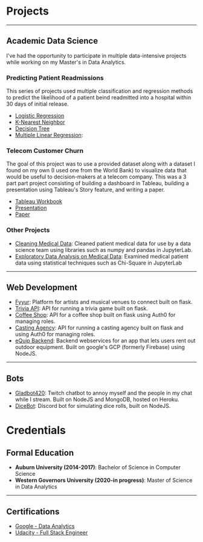 # Projects

---

## Academic Data Science

I've had the opportunity to participate in multiple data-intensive projects while working on my Master's in Data Analytics.

### Predicting Patient Readmissions 
This series of projects used multiple classification and regression methods to predict the likelihood of a patient beind readmitted into a hospital within 30 days of initial release.

  - [Logistic Regression](https://github.com/cjhammons/Logistic-Regression-on-Medical-Data)
  - [K-Nearest Neighbor](https://github.com/cjhammons/Knn-Classification)
  - [Decision Tree](https://github.com/cjhammons/Decision-Tree/tree)
  - [Multiple Linear Regression](https://github.com/cjhammons/Multiple-Linear-Regression-on-Medical-Data):

### Telecom Customer Churn
The goal of this project was to use a provided dataset along with a dataset I found on my own (I used one from the World Bank) to visualize data that would be useful to decision-makers at a telecom company. This was a 3 part part project consisting of building a dashboard in Tableau, building a presentation using Tableau's Story feature, and writing a paper.

- [Tableau Workbook](https://github.com/cjhammons/portfolio/blob/master/projects/D210-Master-Workbook.twbx)
- [Presentation](https://www.youtube.com/watch?v=GJ_jROt7JYE)
- [Paper](/projects/telecom-project/reflection-paper.md)

### Other Projects

- [Cleaning Medical Data](https://github.com/cjhammons/Cleaning-Medical-Data): Cleaned patient medical data for use by a data science team using libraries such as numpy and pandas in JupyterLab.
- [Exploratory Data Analysis on Medical Data](https://github.com/cjhammons/Exploratory-Data-Analysis-On-Medical-Data): Examined medical patient data using statistical techniques such as Chi-Square in JupyterLab

---

## Web Development

- [Fyyur](https://github.com/cjhammons/fyyur): Platform for artists and musical venues to connect built on flask.
- [Trivia API](https://github.com/cjhammons/trivia_api): API for running a trivia game built on flask.
- [Coffee Shop](https://github.com/cjhammons/CoffeeShop): API for a coffee shop built on flask using Auth0 for managing roles.
- [Casting Agency](https://github.com/cjhammons/casting-agency): API for running a casting agency built on flask and using Auth0 for managing roles.
- [eQuip Backend](https://github.com/cjhammons/eQuip-Cloud-Functions): Backend webservices for an app that lets users rent out outdoor equipment. Built on google's GCP (formerly Firebase) using NodeJS.

---

## Bots

- [Gladbot420](https://github.com/cjhammons/Gladbot420): Twitch chatbot to annoy myself and the people in my chat while I stream. Built on NodeJS and MongoDB, hosted on Heroku.
- [DiceBot](https://github.com/cjhammons/Discord-Dice-Bot): Discord bot for simulating dice rolls, built on NodeJS.


# Credentials

## Formal Education

- **Auburn University (2014-2017)**: Bachelor of Science in Computer Science
- **Western Governors University (2020-in progress)**: Master of Science in Data Analytics

---

## Certifications

- [Google - Data Analytics](certificates/google-data-analytics.pdf)
- [Udacity - Full Stack Engineer](certificates/Udacity-full-stack.pdf)
